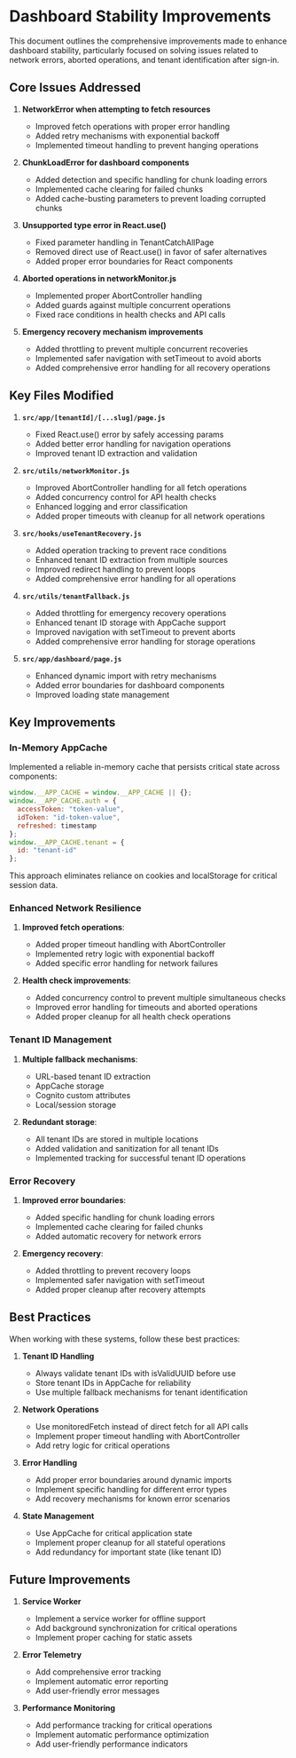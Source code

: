 # Dashboard Stability Improvements

This document outlines the comprehensive improvements made to enhance dashboard stability, particularly focused on solving issues related to network errors, aborted operations, and tenant identification after sign-in.

## Core Issues Addressed

1. **NetworkError when attempting to fetch resources**
   - Improved fetch operations with proper error handling
   - Added retry mechanisms with exponential backoff
   - Implemented timeout handling to prevent hanging operations

2. **ChunkLoadError for dashboard components**
   - Added detection and specific handling for chunk loading errors
   - Implemented cache clearing for failed chunks
   - Added cache-busting parameters to prevent loading corrupted chunks

3. **Unsupported type error in React.use()**
   - Fixed parameter handling in TenantCatchAllPage
   - Removed direct use of React.use() in favor of safer alternatives
   - Added proper error boundaries for React components

4. **Aborted operations in networkMonitor.js**
   - Implemented proper AbortController handling
   - Added guards against multiple concurrent operations
   - Fixed race conditions in health checks and API calls

5. **Emergency recovery mechanism improvements**
   - Added throttling to prevent multiple concurrent recoveries
   - Implemented safer navigation with setTimeout to avoid aborts
   - Added comprehensive error handling for all recovery operations

## Key Files Modified

1. **`src/app/[tenantId]/[...slug]/page.js`**
   - Fixed React.use() error by safely accessing params
   - Added better error handling for navigation operations
   - Improved tenant ID extraction and validation

2. **`src/utils/networkMonitor.js`**
   - Improved AbortController handling for all fetch operations
   - Added concurrency control for API health checks
   - Enhanced logging and error classification
   - Added proper timeouts with cleanup for all network operations

3. **`src/hooks/useTenantRecovery.js`**
   - Added operation tracking to prevent race conditions
   - Enhanced tenant ID extraction from multiple sources
   - Improved redirect handling to prevent loops
   - Added comprehensive error handling for all operations

4. **`src/utils/tenantFallback.js`**
   - Added throttling for emergency recovery operations
   - Enhanced tenant ID storage with AppCache support
   - Improved navigation with setTimeout to prevent aborts
   - Added comprehensive error handling for storage operations

5. **`src/app/dashboard/page.js`**
   - Enhanced dynamic import with retry mechanisms
   - Added error boundaries for dashboard components
   - Improved loading state management

## Key Improvements

### In-Memory AppCache

Implemented a reliable in-memory cache that persists critical state across components:

```javascript
window.__APP_CACHE = window.__APP_CACHE || {};
window.__APP_CACHE.auth = {
  accessToken: "token-value",
  idToken: "id-token-value",
  refreshed: timestamp
};
window.__APP_CACHE.tenant = {
  id: "tenant-id"
};
```

This approach eliminates reliance on cookies and localStorage for critical session data.

### Enhanced Network Resilience

1. **Improved fetch operations**:
   - Added proper timeout handling with AbortController
   - Implemented retry logic with exponential backoff
   - Added specific error handling for network failures

2. **Health check improvements**:
   - Added concurrency control to prevent multiple simultaneous checks
   - Improved error handling for timeouts and aborted operations
   - Added proper cleanup for all health check operations

### Tenant ID Management

1. **Multiple fallback mechanisms**:
   - URL-based tenant ID extraction
   - AppCache storage
   - Cognito custom attributes
   - Local/session storage

2. **Redundant storage**:
   - All tenant IDs are stored in multiple locations
   - Added validation and sanitization for all tenant IDs
   - Implemented tracking for successful tenant ID operations

### Error Recovery

1. **Improved error boundaries**:
   - Added specific handling for chunk loading errors
   - Implemented cache clearing for failed chunks
   - Added automatic recovery for network errors

2. **Emergency recovery**:
   - Added throttling to prevent recovery loops
   - Implemented safer navigation with setTimeout
   - Added proper cleanup after recovery attempts

## Best Practices

When working with these systems, follow these best practices:

1. **Tenant ID Handling**
   - Always validate tenant IDs with isValidUUID before use
   - Store tenant IDs in AppCache for reliability
   - Use multiple fallback mechanisms for tenant identification

2. **Network Operations**
   - Use monitoredFetch instead of direct fetch for all API calls
   - Implement proper timeout handling with AbortController
   - Add retry logic for critical operations

3. **Error Handling**
   - Add proper error boundaries around dynamic imports
   - Implement specific handling for different error types
   - Add recovery mechanisms for known error scenarios

4. **State Management**
   - Use AppCache for critical application state
   - Implement proper cleanup for all stateful operations
   - Add redundancy for important state (like tenant ID)

## Future Improvements

1. **Service Worker**
   - Implement a service worker for offline support
   - Add background synchronization for critical operations
   - Implement proper caching for static assets

2. **Error Telemetry**
   - Add comprehensive error tracking
   - Implement automatic error reporting
   - Add user-friendly error messages

3. **Performance Monitoring**
   - Add performance tracking for critical operations
   - Implement automatic performance optimization
   - Add user-friendly performance indicators 